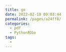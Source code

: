 ```yaml
---
title: go
date: 2022-02-10 09:03:44
permalink: /pages/a24ff8/
categories:
  - pdf
  - Python和Go
tags:
  - 
---
```

